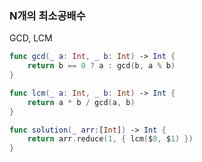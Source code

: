 ### N개의 최소공배수



GCD, LCM

```swift
func gcd(_ a: Int, _ b: Int) -> Int {
    return b == 0 ? a : gcd(b, a % b)
}

func lcm(_ a: Int, _ b: Int) -> Int {
    return a * b / gcd(a, b)
}

func solution(_ arr:[Int]) -> Int {
    return arr.reduce(1, { lcm($0, $1) })
}
```

